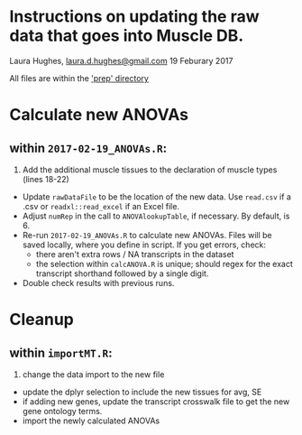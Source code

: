 # Instructions on updating the raw data that goes into Muscle DB.
Laura Hughes, laura.d.hughes@gmail.com
19 Feburary 2017

All files are within the ['prep' directory](https://github.com/flaneuse/muscleDB/tree/master/prep)

# Calculate new ANOVAs
## within `2017-02-19_ANOVAs.R`:
1. Add the additional muscle tissues to the declaration of muscle types (lines 18-22)
* Update `rawDataFile` to be the location of the new data. Use `read.csv` if a .csv or `readxl::read_excel` if an Excel file.
* Adjust `numRep` in the call to `ANOVAlookupTable`, if necessary.  By default, is 6.
* Re-run `2017-02-19_ANOVAs.R` to calculate new ANOVAs. Files will be saved locally, where you define in script. If you get errors, check:
  * there aren't extra rows / NA transcripts in the dataset
  * the selection within `calcANOVA.R` is unique; should regex for the exact transcript shorthand followed by a single digit.
* Double check results with previous runs.


# Cleanup 
## within `importMT.R`:
1. change the data import to the new file
* update the dplyr selection to include the new tissues for avg, SE
* if adding new genes, update the transcript crosswalk file to get the new gene ontology terms.
* import the newly calculated ANOVAs